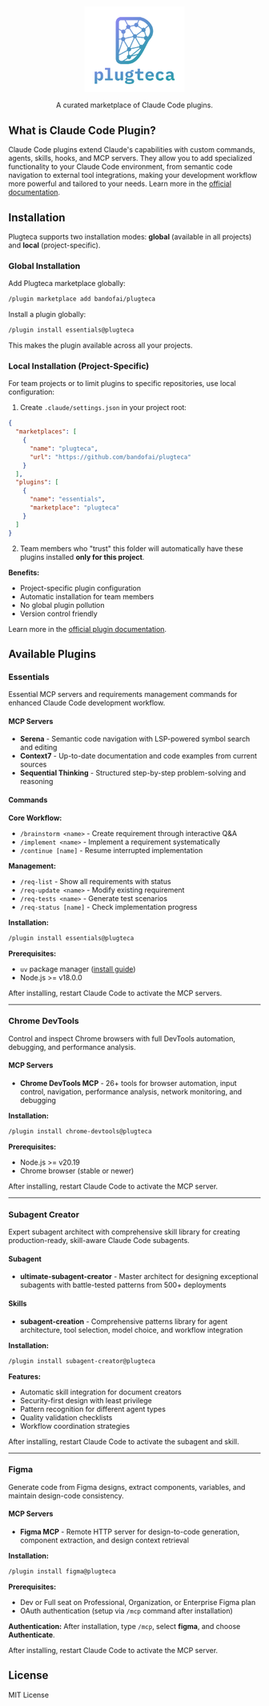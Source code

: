 <div style="text-align: center">
  <img src="docs/logo.png" alt="Plugteca Logo" width="200"/>
</div>
<p style="text-align: center">
  A curated marketplace of Claude Code plugins.
</p>

## What is Claude Code Plugin?

Claude Code plugins extend Claude's capabilities with custom commands, agents, skills, hooks, and MCP servers. They allow you to add specialized functionality to your Claude Code environment, from semantic code navigation to external tool integrations, making your development workflow more powerful and tailored to your needs. Learn more in the [official documentation](https://docs.claude.com/en/docs/claude-code/plugins).

## Installation

Plugteca supports two installation modes: **global** (available in all projects) and **local** (project-specific).

### Global Installation

Add Plugteca marketplace globally:

```bash
/plugin marketplace add bandofai/plugteca
```

Install a plugin globally:

```bash
/plugin install essentials@plugteca
```

This makes the plugin available across all your projects.

### Local Installation (Project-Specific)

For team projects or to limit plugins to specific repositories, use local configuration:

1. Create `.claude/settings.json` in your project root:

```json
{
  "marketplaces": [
    {
      "name": "plugteca",
      "url": "https://github.com/bandofai/plugteca"
    }
  ],
  "plugins": [
    {
      "name": "essentials",
      "marketplace": "plugteca"
    }
  ]
}
```

2. Team members who "trust" this folder will automatically have these plugins installed **only for this project**.

**Benefits:**
- Project-specific plugin configuration
- Automatic installation for team members
- No global plugin pollution
- Version control friendly

Learn more in the [official plugin documentation](https://docs.claude.com/en/docs/claude-code/plugins).

## Available Plugins

### Essentials

Essential MCP servers and requirements management commands for enhanced Claude Code development workflow.

#### MCP Servers

- **Serena** - Semantic code navigation with LSP-powered symbol search and editing
- **Context7** - Up-to-date documentation and code examples from current sources
- **Sequential Thinking** - Structured step-by-step problem-solving and reasoning

#### Commands

**Core Workflow:**
- `/brainstorm <name>` - Create requirement through interactive Q&A
- `/implement <name>` - Implement a requirement systematically
- `/continue [name]` - Resume interrupted implementation

**Management:**
- `/req-list` - Show all requirements with status
- `/req-update <name>` - Modify existing requirement
- `/req-tests <name>` - Generate test scenarios
- `/req-status [name]` - Check implementation progress

**Installation:**
```bash
/plugin install essentials@plugteca
```

**Prerequisites:**
- `uv` package manager ([install guide](https://docs.astral.sh/uv/getting-started/installation/))
- Node.js >= v18.0.0

After installing, restart Claude Code to activate the MCP servers.

---

### Chrome DevTools

Control and inspect Chrome browsers with full DevTools automation, debugging, and performance analysis.

#### MCP Servers

- **Chrome DevTools MCP** - 26+ tools for browser automation, input control, navigation, performance analysis, network monitoring, and debugging

**Installation:**
```bash
/plugin install chrome-devtools@plugteca
```

**Prerequisites:**
- Node.js >= v20.19
- Chrome browser (stable or newer)

After installing, restart Claude Code to activate the MCP server.

---

### Subagent Creator

Expert subagent architect with comprehensive skill library for creating production-ready, skill-aware Claude Code subagents.

#### Subagent

- **ultimate-subagent-creator** - Master architect for designing exceptional subagents with battle-tested patterns from 500+ deployments

#### Skills

- **subagent-creation** - Comprehensive patterns library for agent architecture, tool selection, model choice, and workflow integration

**Installation:**
```bash
/plugin install subagent-creator@plugteca
```

**Features:**
- Automatic skill integration for document creators
- Security-first design with least privilege
- Pattern recognition for different agent types
- Quality validation checklists
- Workflow coordination strategies

After installing, restart Claude Code to activate the subagent and skill.

---

### Figma

Generate code from Figma designs, extract components, variables, and maintain design-code consistency.

#### MCP Servers

- **Figma MCP** - Remote HTTP server for design-to-code generation, component extraction, and design context retrieval

**Installation:**
```bash
/plugin install figma@plugteca
```

**Prerequisites:**
- Dev or Full seat on Professional, Organization, or Enterprise Figma plan
- OAuth authentication (setup via `/mcp` command after installation)

**Authentication:** After installation, type `/mcp`, select **figma**, and choose **Authenticate**.

After installing, restart Claude Code to activate the MCP server.

## License

MIT License

